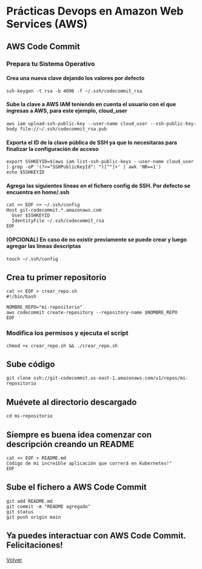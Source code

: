# Prácticas Devops en Amazon Web Services (AWS)
## AWS Code Commit

### Prepara tu Sistema Operativo
#### Crea una nueva clave dejando los valores por defecto
```shell
ssh-keygen -t rsa -b 4096 -f ~/.ssh/codecommit_rsa
```

#### Sube la clave a AWS IAM teniendo en cuenta el usuario con el que ingresas a AWS, para este ejemplo, cloud_user
```shell
aws iam upload-ssh-public-key --user-name cloud_user --ssh-public-key-body file://~/.ssh/codecommit_rsa.pub
```

#### Exporta el ID de la clave pública de SSH ya que lo necesitaras para finalizar la configuración de acceso
```shell
export SSHKEYID=$(aws iam list-ssh-public-keys --user-name cloud_user | grep -oP '(?<="SSHPublicKeyId": ")[^"]+' | awk 'NR==1')
echo $SSHKEYID
```

#### Agrega las siguientes líneas en el fichero config de SSH. Por defecto se encuentra en home/.ssh
```shell
cat << EOF >> ~/.ssh/config
Host git-codecommit.*.amazonaws.com
  User $SSHKEYID
  IdentityFile ~/.ssh/codecommit_rsa
EOF
```

#### (OPCIONAL) En caso de no existir previamente se puede crear y luego agregar las líneas descriptas
```shell
touch ~/.ssh/config
```
## Crea tu primer repositorio
```shell
cat << EOF > crear_repo.sh
#!/bin/bash

NOMBRE_REPO="mi-repositorio"
aws codecommit create-repository --repository-name $NOMBRE_REPO
EOF
```

### Modifica los permisos y ejecuta el script
```shell
chmod +x crear_repo.sh && ./crear_repo.sh
```

## Sube código
```shell
git clone ssh://git-codecommit.us-east-1.amazonaws.com/v1/repos/mi-repositorio
```

## Muévete al directorio descargado
```shell
cd mi-repositorio
```

## Siempre es buena idea comenzar con descripción creando un README
```shell
cat << EOF > README.md
Código de mi increíble aplicación que correrá en Kubernetes!"
EOF
```

## Sube el fichero a AWS Code Commit
```shell
git add README.md
git commit -m "README agregado"
git status
git push origin main

```
## Ya puedes interactuar con AWS Code Commit. Felicitaciones!

[Volver](indice.md)